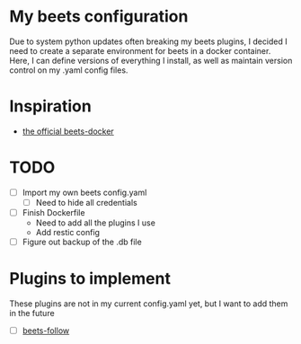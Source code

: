 # My beets configuration
Due to system python updates often breaking my beets plugins, I decided I need to create a separate environment for beets in a docker container. Here, I can define versions of everything I install, as well as maintain version control on my .yaml config files. 

# Inspiration
- [the official beets-docker](https://github.com/linuxserver/docker-beets/blob/master/Dockerfile)

# TODO
- [ ] Import my own beets config.yaml
  - [ ] Need to hide all credentials
- [ ] Finish Dockerfile 
  - Need to add all the plugins I use
  - Add restic config
- [ ] Figure out backup of the .db file

# Plugins to implement
These plugins are not in my current config.yaml yet, but I want to add them in the future
- [ ] [beets-follow](https://github.com/nolsto/beets-follow/tree/v1.1)
